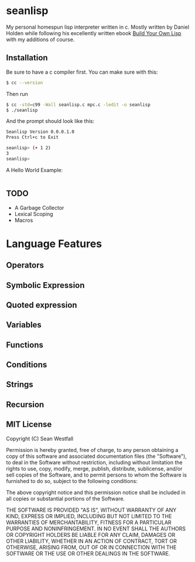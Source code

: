 seanlisp
========

My personal homespun lisp interpreter written in c. Mostly written by Daniel Holden while following his excellently written ebook [Build Your Own Lisp](http://www.buildyourownlisp.com/) with my additions of course.

## Installation

Be sure to have a c compiler first. You can make sure with this:
```bash
$ cc --version
```

Then run
```bash
$ cc -std=c99 -Wall seanlisp.c mpc.c -ledit -o seanlisp
$ ./seanlisp
```

And the prompt should look like this:
```bash
Seanlisp Version 0.0.0.1.0
Press Ctrl+c to Exit

seanlisp> (+ 1 2)
3
seanlisp>
```

A Hello World Example:
```lisp
```

## TODO
* A Garbage Collector
* Lexical Scoping
* Macros

# Language Features

## Operators

## Symbolic Expression

## Quoted expression

## Variables

## Functions

## Conditions

## Strings

## Recursion

## MIT License

Copyright (C) Sean Westfall

Permission is hereby granted, free of charge, to any person obtaining a copy of this software and associated documentation files (the "Software"), to deal in the Software without restriction, including without limitation the rights to use, copy, modify, merge, publish, distribute, sublicense, and/or sell copies of the Software, and to permit persons to whom the Software is furnished to do so, subject to the following conditions:

The above copyright notice and this permission notice shall be included in all copies or substantial portions of the Software.

THE SOFTWARE IS PROVIDED "AS IS", WITHOUT WARRANTY OF ANY KIND, EXPRESS OR IMPLIED, INCLUDING BUT NOT LIMITED TO THE WARRANTIES OF MERCHANTABILITY, FITNESS FOR A PARTICULAR PURPOSE AND NONINFRINGEMENT. IN NO EVENT SHALL THE AUTHORS OR COPYRIGHT HOLDERS BE LIABLE FOR ANY CLAIM, DAMAGES OR OTHER LIABILITY, WHETHER IN AN ACTION OF CONTRACT, TORT OR OTHERWISE, ARISING FROM, OUT OF OR IN CONNECTION WITH THE SOFTWARE OR THE USE OR OTHER DEALINGS IN THE SOFTWARE.
